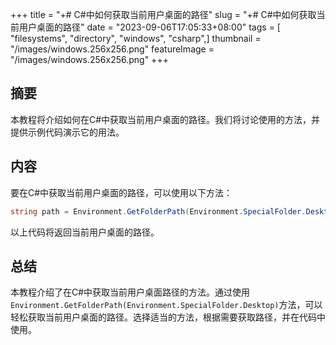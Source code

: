 +++
title = "+# C#中如何获取当前用户桌面的路径"
slug = "+# C#中如何获取当前用户桌面的路径"
date = "2023-09-06T17:05:33+08:00"
tags = [ "filesystems", "directory", "windows", "csharp",]
thumbnail = "/images/windows.256x256.png"
featureImage = "/images/windows.256x256.png"
+++

## 摘要
本教程将介绍如何在C#中获取当前用户桌面的路径。我们将讨论使用的方法，并提供示例代码演示它的用法。

## 内容
要在C#中获取当前用户桌面的路径，可以使用以下方法：

```csharp
string path = Environment.GetFolderPath(Environment.SpecialFolder.Desktop);
```

以上代码将返回当前用户桌面的路径。

## 总结
本教程介绍了在C#中获取当前用户桌面路径的方法。通过使用`Environment.GetFolderPath(Environment.SpecialFolder.Desktop)`方法，可以轻松获取当前用户桌面的路径。选择适当的方法，根据需要获取路径，并在代码中使用。


